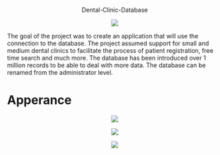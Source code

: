 
<p align="center"> Dental-Clinic-Database</p>

<p align="center"><img src="https://github.com/albi23/Dental-Clinic-Database/blob/master/Photos/DentalClinicDatabase.png"></p>


The goal of the project was to create an application that will use the connection to the database.
The project assumed support for small and medium dental clinics to facilitate the process of patient registration, free time search and much more.
The database has been introduced over 1 million records to be able to deal with more data. The database can be renamed from the administrator level.

# Apperance
<p align="center"><img src="https://github.com/albi23/Dental-Clinic-Database/blob/master/Photos/Director.png"></p>
<p align="center"><img src="https://github.com/albi23/Dental-Clinic-Database/blob/master/Photos/RecepcionistPanel.png"></p>
<p align="center"><img src="https://github.com/albi23/Dental-Clinic-Database/blob/master/Photos/Administrator.png"></p>
